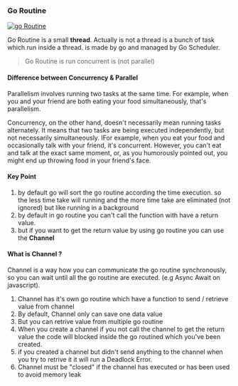 ### Go Routine

[![go Routine](https://repository-images.githubusercontent.com/257380389/e7d41600-9506-11ea-8837-fefe3a4f2b51 "go Routine")](https://repository-images.githubusercontent.com/257380389/e7d41600-9506-11ea-8837-fefe3a4f2b51 "go Routine")

Go Routine is a small **thread**.
Actually is not a thread is a bunch of task which run inside a thread.
is made by go and managed by Go Scheduler.

> Go Routine is run concurrent is (not parallel)

#### Difference between Concurrency & Parallel

Parallelism involves running two tasks at the same time. For example, when you and your friend are both eating your food simultaneously, that's parallelism.

Concurrency, on the other hand, doesn't necessarily mean running tasks alternately. It means that two tasks are being executed independently, but not necessarily simultaneously. IFor example, when you eat your food and occasionally talk with your friend, it's concurrent. However, you can't eat and talk at the exact same moment, or, as you humorously pointed out, you might end up throwing food in your friend's face.

#### Key Point

1. by default go will sort the go routine according the time execution.
   so the less time take will running and the more time take are eliminated (not ignored) but like running in a background
2. by default in go routine you can't call the function with have a return value.
3. but if you want to get the return value by using go routine you can use the **Channel**

#### What is Channel ?

Channel is a way how you can communicate the go routine synchronously, so you can wait until all the go routine are executed. (e.g Async Await on javascript).

1. Channel has it's own go routine which have a function to send / retrieve value from channel
2. By default, Channel only can save one data value
3. But you can retrive value from multiple go routine
4. When you create a channel if you not call the channel to get the return value the code will blocked inside the go routined which you've been created.
5. if you created a channel but didn't send anything to the channel when you try to retrive it it will run a Deadlock Error.
6. Channel must be "closed" if the channel has executed or has been used to avoid memory leak
